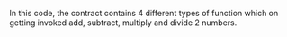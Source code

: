 In this code, the contract contains 4 different types of function which on getting invoked add, subtract, multiply and divide 2 numbers.
